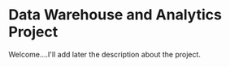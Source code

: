 # Data Warehouse and Analytics Project

Welcome....I'll add later the description about the project.
